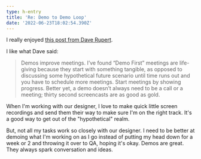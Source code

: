 ```yaml
---
type: h-entry
title: 'Re: Demo to Demo Loop'
date: '2022-06-23T18:02:54.390Z'
---
```

I really enjoyed [this post from Dave Rupert](https://daverupert.com/2022/06/demo-to-demo-loop/).

I like what Dave said:

> Demos improve meetings. I’ve found “Demo First” meetings are life-giving because they start with something tangible, as opposed to discussing some hypothetical future scenario until time runs out and you have to schedule more meetings. Start meetings by showing progress. Better yet, a demo doesn’t always need to be a call or a meeting; thirty second screencasts are as good as gold.

When I'm working with our designer, I love to make quick little screen recordings and send them their way to make sure I'm on the right track. It's a good way to get out of the "hypothetical" realm.

But, not all my tasks work so closely with our designer. I need to be better at demoing what I'm working on as I go instead of putting my head down for a week or 2 and throwing it over to QA, hoping it's okay. Demos are great. They always spark conversation and ideas.
